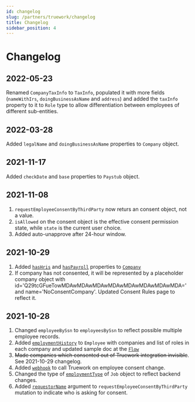 ```yaml
---
id: changelog
slug: /partners/truework/changelog
title: Changelog
sidebar_position: 4
---
```



# Changelog

## 2022-05-23

Renamed `CompanyTaxInfo` to `TaxInfo`, populated it with more fields (`nameWithIrs`, `doingBusinessAsName` and `address`) and added the `taxInfo` property to it to `Role` type to allow differentiation between employees of different sub-entities.

## 2022-03-28

Added `legalName` and `doingBusinessAsName` properties to `Company` object.

## 2021-11-17

Added `checkDate` and `base` properties to `Paystub` object.

## 2021-11-08

1. `requestEmployeeConsentByThirdParty` now returs an consent object, not a value.
2. `isAllowed` on the consent object is the effective consent permission state, while `state` is the current user choice.
3. Added auto-unapprove after 24-hour window.

## 2021-10-29

1. Added [`hasHris`](/docs/partners/truework/objects/company#hashris-boolean) and [`hasPayroll`](/docs/partners/truework/objects/company#haspayroll-boolean) properties to [`Company`](/docs/partners/truework/objects/company)
2. If company has not consented, it will be represented by a placeholder company object with id='Q29tcGFueTowMDAwMDAwMDAwMDAwMDAwMDAwMDAwMDA=' and name='NoConsentCompany'. Updated Consent Rules page to reflect it.

## 2021-10-28

1. Changed `employeeBySsn` to `employeesBySsn` to reflect possible multiple employee records.
2. Added [`employmentHistory`](/docs/partners/truework/objects/employee#employmenthistory-employmenthistoryrecord) to `Employee` with companies and list of roles in each company and updated sample doc at the [`Flow`](/docs/partners/truework/flows)
3. ~~Made companies which consented out of Truework integration invisible~~. See 2021-10-29 changelog.
4. Added [`webhook`](/docs/partners/truework/webhook) to call Truework on employee consent change. 
5. Changed the type of [`employmentType`](/docs/partners/truework/objects/job#employmenttype-companyemploymenttype) of `Job` object to reflect backend changes.
6. Added [`requestorName`](/docs/partners/truework/mutations/request-employee-consent-by-third-party#requestorname-string) argument to `requestEmployeeConsentByThirdParty` mutation to indicate who is asking for consent.

